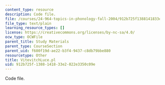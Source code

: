 ```yaml
---
content_type: resource
description: Code file.
file: /courses/24-964-topics-in-phonology-fall-2004/912b725f1388141833e2822e3350c09e_VitevitchLuce.pl
file_type: text/plain
learning_resource_types: []
license: https://creativecommons.org/licenses/by-nc-sa/4.0/
ocw_type: OCWFile
parent_title: Study Materials
parent_type: CourseSection
parent_uid: f600f19d-ae22-b3f4-9437-c8db79bbe880
resourcetype: Other
title: VitevitchLuce.pl
uid: 912b725f-1388-1418-33e2-822e3350c09e
---
```

Code file.
